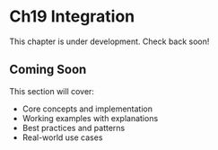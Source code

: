 # Ch19 Integration

This chapter is under development. Check back soon!

## Coming Soon

This section will cover:
- Core concepts and implementation
- Working examples with explanations
- Best practices and patterns
- Real-world use cases
